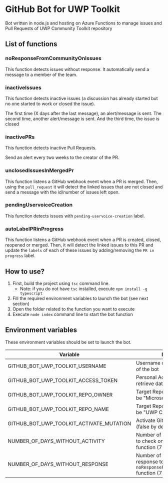 # GitHub Bot for UWP Toolkit

Bot written in node.js and hosting on Azure Functions to manage issues and Pull Requests of UWP Community Toolkit repository

## List of functions

### noResponseFromCommunityOnIssues

This function detects issues without response.
It automatically send a message to a member of the team.

### inactiveIssues

This function detects inactive issues (a discussion has already started but no one started to work or closed the issue).

The first time (X days after the last message), an alert/message is sent.
The second time, another alert/message is sent.
And the third time, the issue is closed

### inactivePRs

This function detects inactive Pull Requests.

Send an alert every two weeks to the creator of the PR.

### unclosedIssuesInMergedPr

This function listens a GitHub webhook event when a PR is merged.
Then, using the `pull_request` it will detect the linked issues that are not closed and send a message with the id/number of issues left open.

### pendingUservoiceCreation

This function detects issues with `pending-uservoice-creation` label.

### autoLabelPRinProgress

This function listens a GitHub webhook event when a PR is created, closed, reopened or merged.
Then, it will detect the linked issues to this PR and update the `labels` of each of these issues by adding/removing the `PR in progress` label.

## How to use?

1. First, build the project using `tsc` command line.
    * Note: if you do not have `tsc` installed, execute `npm install -g typescript`
2. Fill the required environment variables to launch the bot (see next section)
3. Open the folder related to the function you want to execute
4. Execute `node index` command line to start the bot function

## Environment variables

These environment variables should be set to launch the bot.

| Variable | Description |
|-|-|
| GITHUB_BOT_UWP_TOOLKIT_USERNAME               | Username of the GitHub account of the bot |
| GITHUB_BOT_UWP_TOOLKIT_ACCESS_TOKEN           | Personal Access Token used to retrieve data from the GitHub API |
| GITHUB_BOT_UWP_TOOLKIT_REPO_OWNER             | Target Repository owner (should be "Microsoft") |
| GITHUB_BOT_UWP_TOOLKIT_REPO_NAME              | Target Repository name (should be "UWP Community Toolkit") |
| GITHUB_BOT_UWP_TOOLKIT_ACTIVATE_MUTATION      | Activate GitHub mutation calls (false by default) |
| NUMBER_OF_DAYS_WITHOUT_ACTIVITY               | Number of days without activity to check on `inactiveIssues` function (7 days by default) |
| NUMBER_OF_DAYS_WITHOUT_RESPONSE               | Number of days without response to check on `noResponseFromCommunityOnIssues` function (7 days by default) |